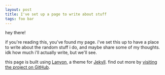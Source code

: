 ```yaml
---
layout: post
title: I've set up a page to write about stuff
tags: foo bar
---
```


hey there!

if you're reading this, you've found my page.
i've set this up to have a place to write about the random stuff i do, and maybe share some of my thoughts.
idk how much i'll actually write, but we'll see.


this page is built using [Lanyon](https://lanyon.getpoole.com), a theme for [Jekyll](https://jekyllrb.com). 
find out more by [visiting the project on GitHub](https://github.com/mojombo/jekyll).
